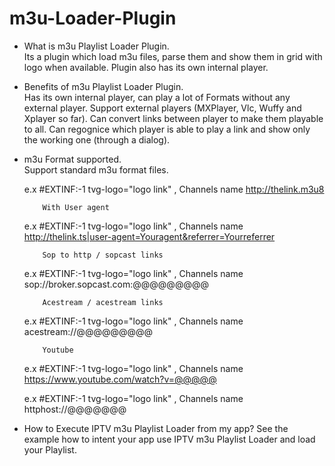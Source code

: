 # m3u-Loader-Plugin
 
- What is m3u Playlist Loader Plugin.    
   Its a plugin which load m3u files, parse them and show them in grid with logo when available. Plugin also has its own internal player.
    
- Benefits of m3u Playlist Loader Plugin.   
   Has its own internal player, can play a lot of Formats without any external player.
   Support external players (MXPlayer, Vlc, Wuffy and Xplayer so far). Can convert links between player to make them playable to all.
   Can regognice which player is able to play a link and show only the working one (through a dialog).
   
- m3u Format supported.    
   Support standard m3u format files.
   
   e.x   #EXTINF:-1 tvg-logo="logo link" , Channels name
          http://thelink.m3u8
          
          
          With User agent
    e.x   #EXTINF:-1 tvg-logo="logo link" , Channels name    
          http://thelink.ts|user-agent=Youragent&referrer=Yourreferrer     
          
          
          Sop to http / sopcast links
    e.x   #EXTINF:-1 tvg-logo="logo link" , Channels name    
          sop://broker.sopcast.com:@@@@@@@@@ 
          
          
          Acestream / acestream links
    e.x   #EXTINF:-1 tvg-logo="logo link" , Channels name    
          acestream://@@@@@@@@@
          
          
          Youtube
    e.x   #EXTINF:-1 tvg-logo="logo link" , Channels name      
          https://www.youtube.com/watch?v=@@@@@
          
          
          
          
          
    e.x   #EXTINF:-1 tvg-logo="logo link" , Channels name     
          httphost://@@@@@@@
           
          
 - How to Execute IPTV m3u Playlist Loader from my app?
    See the example how to intent your app use IPTV m3u Playlist Loader and load your Playlist.   
            

